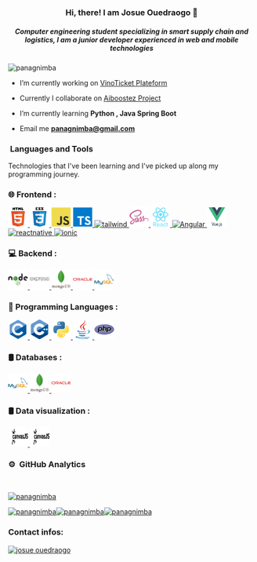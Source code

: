 <div align="center">
  <h3>
    Hi, there! I am Josue Ouedraogo 👋
  </h3>
</div>

<h5 align="center">Computer engineering student specializing in smart supply chain and logistics, I am a junior developer experienced in web and mobile technologies</h5>

<p align="left"> <img src="https://komarev.com/ghpvc/?username=panagnimba&label=Profile%20views&color=0e75b6&style=flat"
    alt="panagnimba" /> </p>


- I’m currently working on [VinoTicket Plateform](https://www.vinoticket.com/)

- Currently I collaborate on [Aiboostez Project](https://aiboostez.com/)

- I’m currently learning **Python , Java Spring Boot**


- Email me **panagnimba@gmail.com**


### &nbsp;Languages and Tools
Technologies that I've been learning and I've picked up along my programming journey.


### 🌐 Frontend :

<p align="left">
  <a href="https://www.w3schools.com/html/" target="_blank" rel="noreferrer">
    <img src="https://raw.githubusercontent.com/devicons/devicon/master/icons/html5/html5-original-wordmark.svg"
      alt="HTML5" width="40" height="40" />
  </a>
  <a href="https://www.w3schools.com/css/" target="_blank" rel="noreferrer">
    <img src="https://raw.githubusercontent.com/devicons/devicon/master/icons/css3/css3-original-wordmark.svg"
      alt="CSS3" width="40" height="40" />
  </a>
  <a href="https://developer.mozilla.org/en-US/docs/Web/JavaScript" target="_blank" rel="noreferrer"> <img
      src="https://raw.githubusercontent.com/devicons/devicon/master/icons/javascript/javascript-original.svg"
      alt="JavaScript" width="40" height="40" />
  </a>
  <a href="https://www.typescriptlang.org/" target="_blank" rel="noreferrer">
    <img src="https://raw.githubusercontent.com/devicons/devicon/master/icons/typescript/typescript-original.svg"
      alt="typescript" width="40" height="40" />
  </a>
  <a href="https://tailwindcss.com/" target="_blank" rel="noreferrer">
    <img src="https://www.vectorlogo.zone/logos/tailwindcss/tailwindcss-icon.svg" alt="tailwind" width="40"
      height="40" />
  </a>
  <a href="https://sass-lang.com" target="_blank" rel="noreferrer">
    <img src="https://raw.githubusercontent.com/devicons/devicon/master/icons/sass/sass-original.svg" alt="sass"
      width="40" height="40" />
  </a>

  <a href="https://www.reactjs.org/" target="_blank" rel="noreferrer">
    <img src="https://raw.githubusercontent.com/devicons/devicon/master/icons/react/react-original-wordmark.svg"
      alt="React" width="40" height="40" />
  </a>

  <a href="https://www.angular.io/" target="_blank" rel="noreferrer">
    <img src="https://angular.io/assets/images/logos/angular/angular.svg" alt="Angular" width="40" height="40" />
  </a>
  <a href="https://vuejs.org/" target="_blank" rel="noreferrer">
    <img src="https://raw.githubusercontent.com/devicons/devicon/master/icons/vuejs/vuejs-original-wordmark.svg"
      alt="Vue.js" width="40" height="40" />
  </a>
  <a href="https://reactnative.dev/" target="_blank" rel="noreferrer">
    <img src="https://reactnative.dev/img/header_logo.svg" alt="reactnative" width="40" height="40" />
  </a>
  <a href="https://ionicframework.com" target="_blank" rel="noreferrer">
    <img src="https://upload.wikimedia.org/wikipedia/commons/d/d1/Ionic_Logo.svg" alt="ionic" width="40" height="40" />
  </a>

</p>


### 💻 Backend :

<p align="left">
  <a href="https://nodejs.org/" target="_blank" rel="noreferrer"> <img
      src="https://raw.githubusercontent.com/devicons/devicon/master/icons/nodejs/nodejs-original-wordmark.svg"
      alt="Node.js" width="40" height="40" /> </a>
  <a href="https://expressjs.com/" target="_blank" rel="noreferrer"> <img
      src="https://raw.githubusercontent.com/devicons/devicon/master/icons/express/express-original-wordmark.svg"
      alt="Express.js" width="40" height="40" /> </a>
  <a href="https://www.mongodb.com/" target="_blank" rel="noreferrer"> <img
      src="https://raw.githubusercontent.com/devicons/devicon/master/icons/mongodb/mongodb-original-wordmark.svg"
      alt="MongoDB" width="40" height="40" /> 
  </a>
  <a href="https://www.oracle.com/database/" target="_blank" rel="noreferrer"> <img
      src="https://raw.githubusercontent.com/devicons/devicon/master/icons/oracle/oracle-original.svg" alt="Oracle"
      width="40" height="40" /> 
  </a>
  <a href="https://www.mysql.com/" target="_blank" rel="noreferrer"> 
    <img
      src="https://raw.githubusercontent.com/devicons/devicon/master/icons/mysql/mysql-original-wordmark.svg"
      alt="MySQL" width="40" height="40" /> 
  </a>
  
</p>

### 🚀 Programming Languages :

<p align="left">
  <a href="https://www.cprogramming.com/" target="_blank" rel="noreferrer">
    <img src="https://raw.githubusercontent.com/devicons/devicon/master/icons/c/c-original.svg" alt="c" width="40"
      height="40" />
  </a>
  <a href="https://www.w3schools.com/cpp/" target="_blank" rel="noreferrer">
    <img src="https://raw.githubusercontent.com/devicons/devicon/master/icons/cplusplus/cplusplus-original.svg"
      alt="cplusplus" width="40" height="40" />
  </a>
  <a href="https://www.python.org/" target="_blank" rel="noreferrer">
    <img src="https://raw.githubusercontent.com/devicons/devicon/master/icons/python/python-original.svg" alt="Python"
      width="40" height="40" />
  </a>
  <a href="https://www.java.com" target="_blank" rel="noreferrer">
    <img src="https://raw.githubusercontent.com/devicons/devicon/master/icons/java/java-original.svg" alt="java"
      width="40" height="40" />
  </a>
  <a href="https://www.php.net/" target="_blank" rel="noreferrer"> <img
      src="https://raw.githubusercontent.com/devicons/devicon/master/icons/php/php-original.svg" alt="PHP" width="40"
      height="40" /> </a>
</p>


### 🛢️ Databases :

<p align="left">
  <a href="https://www.mysql.com/" target="_blank" rel="noreferrer"> <img
      src="https://raw.githubusercontent.com/devicons/devicon/master/icons/mysql/mysql-original-wordmark.svg"
      alt="MySQL" width="40" height="40" /> 
  </a>
  <a href="https://www.mongodb.com/" target="_blank" rel="noreferrer"> <img
      src="https://raw.githubusercontent.com/devicons/devicon/master/icons/mongodb/mongodb-original-wordmark.svg"
      alt="MongoDB" width="40" height="40" /> </a>
  <a href="https://www.oracle.com/database/" target="_blank" rel="noreferrer"> <img
      src="https://raw.githubusercontent.com/devicons/devicon/master/icons/oracle/oracle-original.svg" alt="Oracle"
      width="40" height="40" /> </a>
</p>

### 🛢️ Data visualization :

<p align="left">
<a href="https://canvasjs.com" target="_blank" rel="noreferrer"> 
  <img src="https://raw.githubusercontent.com/Hardik0307/Hardik0307/master/assets/canvasjs-charts.svg" alt="canvasjs" width="40" height="40"/> 
</a>
  <a href="https://canvasjs.com" target="_blank" rel="noreferrer">
    <img src="https://raw.githubusercontent.com/Hardik0307/Hardik0307/master/assets/canvasjs-charts.svg" alt="canvasjs"
      width="40" height="40" />
  </a>
</p>

### ⚙ &nbsp;GitHub Analytics
<br />
<p align="left"> 
  <a href="https://github-profile-trophy.vercel.app/?username=panagnimba&theme=algolia">
  <img
      src="https://github-profile-trophy.vercel.app/?username=panagnimba&theme=algolia" alt="panagnimba" />
  </a> 
</p>
<p align="left">
  <a href="https://github.com/panagnimba" width="100%" style="display:flex;">
    <img
      src="https://github-readme-stats-eight-theta.vercel.app/api?username=panagnimba&show_icons=true&locale=en&theme=algolia&include_all_commits=true&count_private=true"
      alt="panagnimba" />
    <img src="https://github-readme-streak-stats.herokuapp.com/?user=panagnimba&theme=algolia" alt="panagnimba" />
    <img
      src="https://github-readme-stats.vercel.app/api/top-langs?username=panagnimba&show_icons=true&locale=en&layout=compact&theme=algolia"
      alt="panagnimba" />
  </a>
</p>

<h3 align="left">Contact infos:</h3>
<p align="left">
  <a href="https://linkedin.com/in/josue ouedraogo" target="blank"><img align="center"
      src="https://raw.githubusercontent.com/rahuldkjain/github-profile-readme-generator/master/src/images/icons/Social/linked-in-alt.svg"
      alt="josue ouedraogo" height="30" width="40" /></a>
</p>
